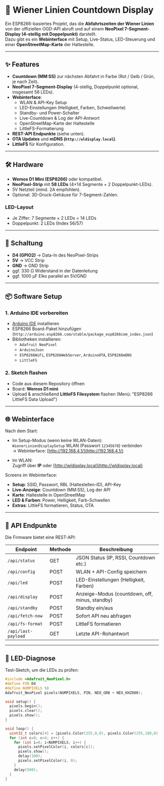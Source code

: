 # 🚏 Wiener Linien Countdown Display

Ein ESP8266-basiertes Projekt, das die **Abfahrtszeiten der Wiener Linien** von der offiziellen OGD-API abruft und auf einem **NeoPixel 7-Segment-Display (4-stellig mit Doppelpunkt)** darstellt.  
Dazu gibt es ein **Webinterface** mit Setup, Live-Status, LED-Steuerung und einer **OpenStreetMap-Karte** der Haltestelle.

---

## ✨ Features

- **Countdown (MM:SS)** zur nächsten Abfahrt in Farbe (Rot / Gelb / Grün, je nach Zeit).
- **NeoPixel 7-Segment-Display** (4-stellig, Doppelpunkt optional, insgesamt 58 LEDs).
- **Webinterface**:
  - WLAN & API-Key Setup
  - LED-Einstellungen (Helligkeit, Farben, Schwellwerte)
  - Standby- und Power-Schalter
  - Live-Countdown & Log der API-Antwort
  - OpenStreetMap-Karte der Haltestelle
  - LittleFS-Formatierung
- **REST-API Endpunkte** (siehe unten).
- **OTA Updates** und **mDNS (`http://wldisplay.local`)**.
- **LittleFS** für Konfiguration.

---

## 🛠️ Hardware

- **Wemos D1 Mini (ESP8266)** oder kompatibel.
- **NeoPixel-Strip** mit **58 LEDs** (4×14 Segmente + 2 Doppelpunkt-LEDs).
- 5V Netzteil (mind. 2A empfohlen).
- Optional: 3D-Druck-Gehäuse für 7-Segment-Zahlen.

### LED-Layout


- Je Ziffer: 7 Segmente × 2 LEDs = 14 LEDs
- Doppelpunkt: 2 LEDs (Index 56/57)

---

## 🔌 Schaltung

- **D4 (GPIO2)** → Data-In des NeoPixel-Strips  
- **5V** → VCC Strip  
- **GND** → GND Strip  
- ggf. 330 Ω Widerstand in der Datenleitung  
- ggf. 1000 µF Elko parallel an 5V/GND

---

## 📦 Software Setup

### 1. Arduino IDE vorbereiten
- [Arduino IDE](https://www.arduino.cc/en/software) installieren
- ESP8266 Board-Paket hinzufügen (`http://arduino.esp8266.com/stable/package_esp8266com_index.json`)
- Bibliotheken installieren:
  - `Adafruit NeoPixel`
  - `ArduinoJson`
  - `ESP8266WiFi`, `ESP8266WebServer`, `ArduinoOTA`, `ESP8266mDNS`
  - `LittleFS`

### 2. Sketch flashen
- Code aus diesem Repository öffnen
- Board: **Wemos D1 mini**
- Upload & anschließend **LittleFS Filesystem** flashen (Menü: "ESP8266 LittleFS Data Upload")

---

## 🌐 Webinterface

Nach dem Start:

- Im Setup-Modus (wenn keine WLAN-Daten):  
  `WienerLinienDisplaySetup` WLAN (Passwort `12345678`) verbinden  
  → Webinterface: [http://192.168.4.1/](http://192.168.4.1/)

- Im WLAN:  
  Zugriff über **IP** oder [http://wldisplay.local](http://wldisplay.local)

Screens im Webinterface:
- **Setup**: SSID, Passwort, RBL (Haltestellen-ID), API-Key
- **Live-Anzeige**: Countdown (MM:SS), Log der API
- **Karte**: Haltestelle in OpenStreetMap
- **LED & Farben**: Power, Helligkeit, Farb-Schwellen
- **Extras**: LittleFS formatieren, Status, OTA

---

## 🔗 API Endpunkte

Die Firmware bietet eine REST-API:

| Endpoint          | Methode | Beschreibung                          |
|-------------------|---------|--------------------------------------|
| `/api/status`     | GET     | JSON Status (IP, RSSI, Countdown etc.) |
| `/api/config`     | POST    | WLAN + API-Config speichern          |
| `/api/led`        | POST    | LED-Einstellungen (Helligkeit, Farben) |
| `/api/display`    | POST    | Anzeige-Modus (countdown, off, minus, standby) |
| `/api/standby`    | POST    | Standby ein/aus                      |
| `/api/fetch-now`  | POST    | Sofort API neu abfragen              |
| `/api/fs-format`  | POST    | LittleFS formatieren                 |
| `/api/last-payload` | GET   | Letzte API-Rohantwort                 |

---

## 🧪 LED-Diagnose

Test-Sketch, um die LEDs zu prüfen:

```cpp
#include <Adafruit_NeoPixel.h>
#define PIN D4
#define NUMPIXELS 58
Adafruit_NeoPixel pixels(NUMPIXELS, PIN, NEO_GRB + NEO_KHZ800);

void setup() {
  pixels.begin();
  pixels.clear();
  pixels.show();
}

void loop() {
  uint32_t colors[4] = {pixels.Color(255,0,0), pixels.Color(255,180,0), pixels.Color(0,255,0), pixels.Color(0,0,255)};
  for (int c=0; c<4; c++) {
    for (int i=0; i<NUMPIXELS; i++) {
      pixels.setPixelColor(i, colors[c]);
      pixels.show();
      delay(100);
      pixels.setPixelColor(i, 0);
    }
    delay(500);
  }
}
